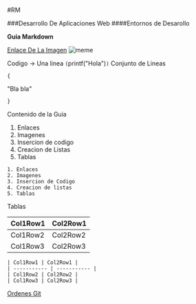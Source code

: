 #RM

###Desarrollo De Aplicaciones Web
####Entornos de Desarollo

**Guia Markdown**

[Enlace De La Imagen](https://static.wikia.nocookie.net/valorant/images/f/fe/Just_Business_Spray.png/revision/latest/scale-to-width-down/512?cb=20210927173058)
![meme](https://static.wikia.nocookie.net/valorant/images/f/fe/Just_Business_Spray.png/revision/latest/scale-to-width-down/512?cb=20210927173058)


Codigo -> Una linea
`(`printf("Hola")`)`
Conjunto de Lineas
```
{
```
"Bla bla"
```
}
```

Contenido de la Guia

1. Enlaces
2. Imagenes
3. Insercion de codigo
4. Creacion de Listas
5. Tablas
```
1. Enlaces
2. Imagenes
3. Insercion de Codigo
4. Creacion de listas
5. Tablas
```
Tablas

| Col1Row1 | Col2Row1 |
| ----------- | ----------- |
| Col1Row2 | Col2Row2 |
| Col1Row3 | Col2Row3 |

```
| Col1Row1 | Col2Row1 |
| ----------- | ----------- |
| Col1Row2 | Col2Row2 |
| Col1Row3 | Col2Row3 |

```

[Ordenes Git](git.md)
